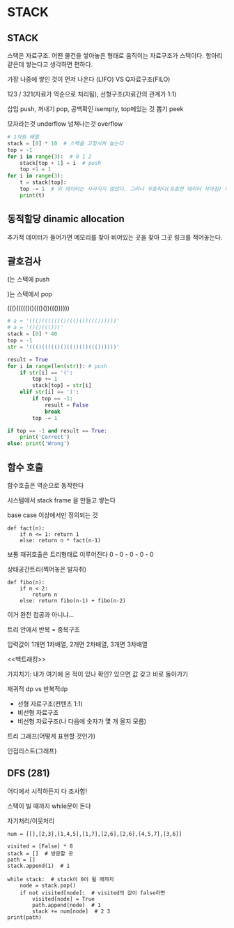 # STACK



## STACK

스택은 자료구조. 어떤 물건을 쌓아놓은 형태로 움직이는 자료구조가 스택이다. 항아리같은데 쌓는다고 생각하면 편하다. 

가장 나중에 쌓인 것이 먼저 나온다 (LIFO) VS Q자료구조(FILO)

123 / 321(자료가 역순으로 처리됨), 선형구조(자료간의 관계가 1:1)

삽입 push, 꺼내기 pop, 공백확인 isempty, top에있는 것 뽑기 peek

모자라는것 underflow 넘쳐나는것 overflow

```python
# 1차원 배열
stack = [0] * 10  # 스택을 고정시켜 놓는다
top = -1
for i in range(3):  # 0 1 2
	stack[top + 1] = i  # push
	top +1 = 1
for i in range(3):
	t = stack[top]: 
    top -= 1  # 위 데이터는 사라지지 않았다. 그러나 무효하다(유효한 데이터 작아짐) 데이터 사이즈가 작아졌다
	print(t)
```

## 동적할당 dinamic allocation

추가적 데이터가 들어가면 메모리를 찾아 비어있는 곳을 찾아 그곳 링크를 적어놓는다. 



## 괄호검사

(는 스택에 push

)는 스택에서 pop

((()((((()()((()())((())))))

```python
# a = '((()((((()()((()())((())))))'
# a = '()()((()))'
stack = [0] * 40
top = -1
str = '((()((((()()((()())((())))))'

result = True
for i in range(len(str)): # push
    if str[i] == '(':
        top += 1
        stack[top] = str[i]
    elif str[i] == ')':
        if top == -1:
            result = False
            break
        top -= 1

if top == -1 and result == True:
    print('Correct')
else: print('Wrong')
```



## 함수 호출 

함수호출은 역순으로 동작한다

시스템에서 stack frame 을 만들고 쌓는다

base case 이상에서만 정의되는 것

```
def fact(n):
	if n <= 1: return 1
	else: return n * fact(n-1)
```

보통 재귀호출은 트리형태로 이루어진다 0 - 0 - 0 - 0 - 0 

상태공간트리(찍어놓은 발자취)

```
def fibo(n):
	if n < 2:
		return n
	else: return fibo(n-1) + fibo(n-2)
```

이거 완전 컴공과 아니냐...

트리 안에서 반복 = 중복구조

입력값이 1개면 1차배열, 2개면 2차배열, 3개면 3차배열

<<백트래킹>>

가지치기: 내가 여기에 온 적이 있나 확인? 있으면 값 갖고 바로 돌아가기

재귀적 dp vs 반복적dp

  

* 선형 자료구조(컨텐츠 1:1)
* 비선형 자료구조
* 비선형 자료구조(나 다음에 숫자가 몇 개 올지 모름)

트리 그래프(어떻게 표현할 것인가)

인접리스트(그래프)

## DFS (281)

어디에서 시작하든지 다 조사함!

스택이 빌 때까지 while문이 돈다

자기처리/이웃처리

```
num = [[],[2,3],[1,4,5],[1,7],[2,6],[2,6],[4,5,7],[3,6]]

visited = [False] * 8
stack = []  # 방문할 곳
path = []
stack.append(1)  # 1

while stack:  # stack이 0이 될 때까지
    node = stack.pop()
    if not visited[node]:  # visited의 값이 false라면
        visited[node] = True
        path.append(node)  # 1
        stack += num[node]  # 2 3
print(path)
```

